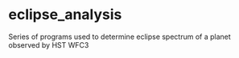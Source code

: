 # eclipse_analysis
Series of programs used to determine eclipse spectrum of a planet observed by HST WFC3
